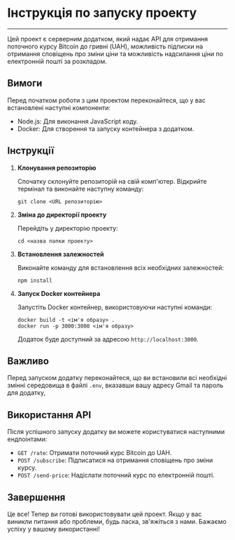 # Інструкція по запуску проекту

---

Цей проект є серверним додатком, який надає API для отримання поточного курсу Bitcoin до гривні (UAH), можливість підписки на отримання сповіщень про зміни ціни та можливість надсилання ціни по електронній пошті за розкладом.

## Вимоги

Перед початком роботи з цим проектом переконайтеся, що у вас встановлені наступні компоненти:

- Node.js: Для виконання JavaScript коду.
- Docker: Для створення та запуску контейнера з додатком.

## Інструкції

1. **Клонування репозиторію**

    Спочатку склонуйте репозиторій на свій комп'ютер. Відкрийте термінал та виконайте наступну команду:

    ```
    git clone <URL репозиторію>
    ```

2. **Зміна до директорії проекту**

    Перейдіть у директорію проекту:

    ```
    cd <назва папки проекту>
    ```

3. **Встановлення залежностей**

    Виконайте команду для встановлення всіх необхідних залежностей:

    ```
    npm install
    ```

4. **Запуск Docker контейнера**

    Запустіть Docker контейнер, використовуючи наступні команди:

    ```
    docker build -t <ім'я образу> .
    docker run -p 3000:3000 <ім'я образу>
    ```

    Додаток буде доступний за адресою `http://localhost:3000`.

## Важливо

Перед запуском додатку переконайтеся, що ви встановили всі необхідні змінні середовища в файлі `.env`, вказавши вашу адресу Gmail та пароль для додатку, 

## Використання API

Після успішного запуску додатку ви можете користуватися наступними ендпоінтами:

- `GET /rate`: Отримати поточний курс Bitcoin до UAH.
- `POST /subscribe`: Підписатися на отримання сповіщень про зміни курсу.
- `POST /send-price`: Надіслати поточний курс по електронній пошті.

## Завершення

Це все! Тепер ви готові використовувати цей проект. Якщо у вас виникли питання або проблеми, будь ласка, зв'яжіться з нами. Бажаємо успіху у вашому використанні!
